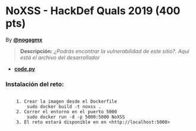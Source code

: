 # NoXSS - HackDef Quals 2019 (400 pts)
By [**@nogagmx**](https://twitter.com/nogagmx)

> **Descripción:** *¿Podrás encontrar la vulnerabilidad de este sitio?. Aquí está el archivo del desarrollador* 

* [**code.py**](./code.py)

### Instalación del reto:
~~~

	1. Crear la imagen desde el Dockerfile
		sudo docker build -t noxss .
	2. Correr el entorno en el puerto 5000
		sudo docker run -d -p 5000:5000 NoXSS
	3. El reto estará disponible en en <http://localhost:5000>
~~~
